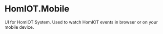 HomIOT.Mobile
=============

UI for HomIOT System. Used to watch HomIOT events in browser or on your mobile device.
